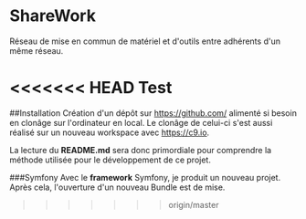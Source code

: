 # ShareWork
Réseau de mise en commun de matériel et d'outils entre adhérents d'un même réseau.

<<<<<<< HEAD
Test
=======
##Installation
Création d'un dépôt sur https://github.com/ alimenté si besoin en clonâge sur l'ordinateur en local. Le clonâge de celui-ci s'est aussi réalisé sur un nouveau workspace avec https://c9.io. 

La lecture du **README.md** sera donc primordiale pour comprendre la méthode utilisée pour le développement de ce projet.

###Symfony
Avec le **framework** Symfony, je produit un nouveau projet. Après cela, l'ouverture d'un nouveau Bundle est de mise.
>>>>>>> origin/master
